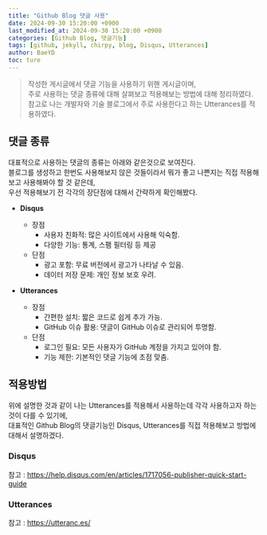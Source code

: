 ```yaml
---
title: "Github Blog 댓글 사용"
date: 2024-09-30 15:20:00 +0900
last_modified_at: 2024-09-30 15:20:00 +0900
categories: [Github Blog, 댓글기능]
tags: [github, jekyll, chirpy, blog, Disqus, Utterances]
author: BaeYD
toc: ture
---
```


> 작성한 게시글에서 댓글 기능을 사용하기 위핸 게시글이며,   
> 주로 사용하는 댓글 종류에 대해 살펴보고 적용해보는 방법에 대해 정리하였다.
> 참고로 나는 개발자와 기술 블로그에서 주로 사용한다고 하는 Utterances를 적용하였다.   

## 댓글 종류
대표적으로 사용하는 댓글의 종류는 아래와 같은것으로 보여진다.   
블로그를 생성하고 한번도 사용해보지 않은 것들이라서 뭐가 좋고 나쁜지는 직접 적용해보고 사용해봐야 할 것 같은데,   
우선 적용해보기 전 각각의 장단점에 대해서 간략하게 확인해봤다.   

- **Disqus**   
  - 장점
    - 사용자 친화적: 많은 사이트에서 사용해 익숙함.
    - 다양한 기능: 통계, 스팸 필터링 등 제공
  - 단점
    - 광고 포함: 무료 버전에서 광고가 나타날 수 있음.
    - 데이터 저장 문제: 개인 정보 보호 우려.
  
- **Utterances**   
  - 장점
    - 간편한 설치: 짧은 코드로 쉽게 추가 가능.
    - GitHub 이슈 활용: 댓글이 GitHub 이슈로 관리되어 투명함.
  - 단점
    - 로그인 필요: 모든 사용자가 GitHub 계정을 가지고 있어야 함.
    - 기능 제한: 기본적인 댓글 기능에 초점 맞춤.
   
## 적용방법
위에 설명한 것과 같이 나는 Utterances를 적용해서 사용하는데 각각 사용하고자 하는것이 다를 수 있기에,   
대표적인 Github Blog의 댓글기능인 Disqus, Utterances를 직접 적용해보고 방법에 대해서 설명하겠다.   

### Disqus

참고 : https://help.disqus.com/en/articles/1717056-publisher-quick-start-guide

### Utterances

참고 : https://utteranc.es/
